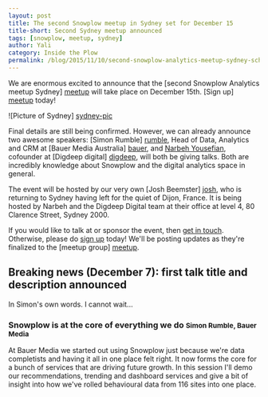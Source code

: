 ```yaml
---
layout: post
title: The second Snowplow meetup in Sydney set for December 15
title-short: Second Sydney meetup announced
tags: [snowplow, meetup, sydney]
author: Yali
category: Inside the Plow
permalink: /blog/2015/11/10/second-snowplow-analytics-meetup-sydney-scheduled-for-december/
---
```


We are enormous excited to announce that the [second Snowplow Analytics meetup Sydney] [meetup] will take place on December 15th. [Sign up] [meetup] today!

![Picture of Sydney] [sydney-pic]

Final details are still being confirmed. However, we can already announce two awesome speakers: [Simon Rumble] [rumble], Head of Data, Analytics and CRM at [Bauer Media Australia] [bauer], and [Narbeh Yousefian][narbeh], cofounder at [Digdeep digital] [digdeep], will both be giving talks. Both are incredibly knowledge about Snowplow and the digital analytics space in general.

The event will be hosted by our very own [Josh Beemster] [josh], who is returning to Sydney having left for the quiet of Dijon, France. It is being hosted by Narbeh and the Digdeep Digital team at their office at level 4, 80 Clarence Street, Sydney 2000.

If you would like to talk at or sponsor the event, then [get in touch](mailto:contact@snowplowanalytics.com). Otherwise, please do [sign up][meetup] today! We'll be posting updates as they're finalized to the [meetup group] [meetup].

## Breaking news (December 7): first talk title and description announced

In Simon's own words. I cannot wait...

<h3>Snowplow is at the core of everything we do <small>Simon Rumble, Bauer Media</small></h3>

At Bauer Media we started out using Snowplow just because we're data completists and having it all in one place felt right. It now forms the core for a bunch of services that are driving future growth. In this session I'll demo our recommendations, trending and dashboard services and give a bit of insight into how we've rolled behavioural data from 116 sites into one place.

[meetup]: http://www.meetup.com/Snowplow-Analytics-Sydney/events/226507783/
[sydney-pic]: /assets/img/blog/2015/11/sydney.jpeg
[rumble]: https://au.linkedin.com/in/simonrumble
[narbeh]: https://au.linkedin.com/in/narbehyousefian
[digdeep]: http://www.digdeepdigital.com.au/
[bauer]: http://www.bauer-media.com.au/
[josh]: /blog/authors/josh/
